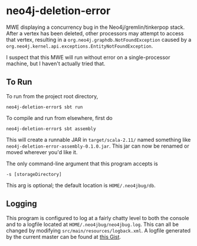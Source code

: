 # neo4j-deletion-error
MWE displaying a concurrency bug in the Neo4j/gremlin/tinkerpop stack. After a vertex has been deleted, other processors may attempt to access that vertex, resulting in a `org.neo4j.graphdb.NotFoundException` caused by a `org.neo4j.kernel.api.exceptions.EntityNotFoundException`.

I suspect that this MWE will run without error on a single-processor machine, but I haven't actually tried that.

## To Run
To run from the project root directory,
```
neo4j-deletion-error$ sbt run
```

To compile and run from elsewhere, first do
```
neo4j-deletion-error$ sbt assembly
```
This will create a runnable JAR in `target/scala-2.11/` named something like `neo4j-deletion-error-assembly-0.1.0.jar`. This jar can now be renamed or moved wherever you'd like it.

The only command-line argument that this program accepts is

`-s [storageDirectory]`

This arg is optional; the default location is `HOME/.neo4jbug/db`.

## Logging
This program is configured to log at a fairly chatty level to both the console and to a logfile located at `HOME/.neo4jbug/neo4jbug.log`. This can all be changed by modifying `src/main/resources/logback.xml`. A logfile generated by the current master can be found at [this Gist](https://gist.github.com/SmedbergM/d9aacd1d4987f63b06e2b4749f85905d).
